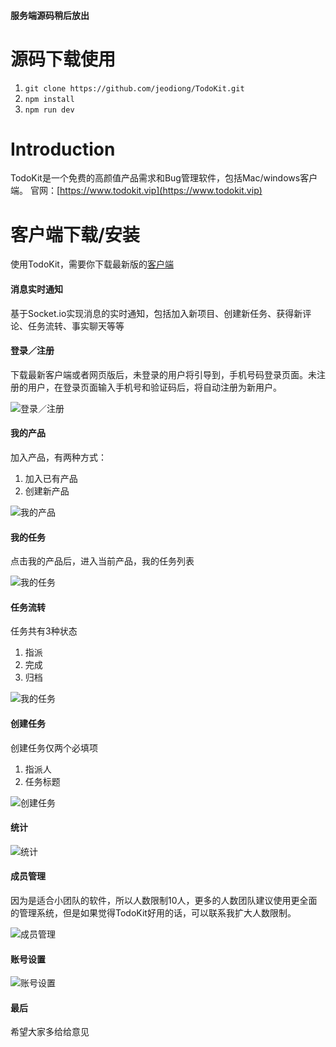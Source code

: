 #### 服务端源码稍后放出

# 源码下载使用
 1. `git clone https://github.com/jeodiong/TodoKit.git`
 2. `npm install`
 3. `npm run dev`


# Introduction 

TodoKit是一个免费的高颜值产品需求和Bug管理软件，包括Mac/windows客户端。
官网：[https://www.todokit.vip](https://www.todokit.vip)

# 客户端下载/安装

使用TodoKit，需要你下载最新版的[客户端](https://github.com/jeodiong/TodoKit/releases)

#### 消息实时通知

基于Socket.io实现消息的实时通知，包括加入新项目、创建新任务、获得新评论、任务流转、事实聊天等等


#### 登录／注册

下载最新客户端或者网页版后，未登录的用户将引导到，手机号码登录页面。未注册的用户，在登录页面输入手机号和验证码后，将自动注册为新用户。

![登录／注册](https://ws1.sinaimg.cn/large/006tNc79gy1fjk8m2hhczj31kw124q69.jpg)


#### 我的产品

加入产品，有两种方式：

 1. 加入已有产品
 2. 创建新产品

![我的产品](https://ws4.sinaimg.cn/large/006tNc79gy1fl9hn6u6mtj31kw132dlz.jpg)


#### 我的任务

点击我的产品后，进入当前产品，我的任务列表

![我的任务](https://ws2.sinaimg.cn/large/006tNc79gy1fl9hnl2tqzj31kw132jzd.jpg)


#### 任务流转

任务共有3种状态

 1. 指派
 2. 完成
 3. 归档

![我的任务](https://ws3.sinaimg.cn/large/006tNc79gy1fl9hojzkvjj31kw132k4l.jpg)


#### 创建任务

创建任务仅两个必填项

 1. 指派人
 2. 任务标题

![创建任务](https://ws2.sinaimg.cn/large/006tNc79gy1fl9hpjjuo4j31kw132n5i.jpg)


#### 统计

![统计](https://ws4.sinaimg.cn/large/006tNc79gy1fl9hpzuhb4j31kw132qb6.jpg)


#### 成员管理

因为是适合小团队的软件，所以人数限制10人，更多的人数团队建议使用更全面的管理系统，但是如果觉得TodoKit好用的话，可以联系我扩大人数限制。

![成员管理](https://ws4.sinaimg.cn/large/006tNc79gy1fl9hqctbvoj31kw132e0d.jpg)



#### 账号设置

![账号设置](https://ws3.sinaimg.cn/large/006tNc79gy1fl9hqwau1xj31kw13247z.jpg)

#### 最后

希望大家多给给意见


